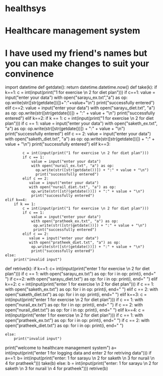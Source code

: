 # healthsys
# Healthcare management system
# I have used my friend's names but you can make changes to suit your convinence
import datetime
def getdate():
    return datetime.datetime.now()
def take(k):
    if k==1:
        c = int(input(print("1 for exercise \n 2 for diet plan")))
        if c==1:
         value = input("enter your data")
         with open("sarayu_ex.txt","a") as op:
            op.write(str([str(getdate())])+":"+value+"\n")
            print("successfully entered")
        elif c==2:
         value = input("enter your data")
         with open("sarayu_diet.txt", "a") as op:
            op.write(str([str(getdate())]) + ":" + value + "\n")
            print("successfully entered")
    elif k==2:
        if k == 1:
            c = int(input(print("1 for exercise \n 2 for diet plan")))
            if c == 1:
                value = input("enter your data")
                with open("saketh_ex.txt", "a") as op:
                  op.write(str([str(getdate())]) + ":" + value + "\n")
                  print("successfully entered")
            elif c == 2:
             value = input("enter your data")
             with open("saketh_diet.txt", "a") as op:
                op.write(str([str(getdate())]) + ":" + value + "\n")
                print("successfully entered")
    elif k==3:

            c = int(input(print("1 for exercise \n 2 for diet plan")))
            if c == 1:
                value = input("enter your data")
                with open("nurail_ex.txt", "a") as op:
                  op.write(str([str(getdate())]) + ":" + value + "\n")
                  print("successfully entered")
            elif c == 2:
               value = input("enter your data")
               with open("nurail_diet.txt", "a") as op:
                op.write(str([str(getdate())]) + ":" + value + "\n")
                print("successfully entered")
    elif k==4:
        if k == 1:
            c = int(input(print("1 for exercise \n 2 for diet plan")))
            if c == 1:
                value = input("enter your data")
                with open("pratheek_ex.txt", "a") as op:
                 op.write(str([str(getdate())]) + ":" + value + "\n")
                 print("successfully entered")
            elif c == 2:
               value = input("enter your data")
               with open("pratheek_diet.txt", "a") as op:
                op.write(str([str(getdate())]) + ":" + value + "\n")
                print("successfully entered")
    else:
        print("invalid input")
def retrive(k):
    if k==1:
        c= int(input(print("enter 1 for exercise \n 2 for diet plan")))
        if c == 1:
                        with open("sarayu_ex.txt") as op:
                         for i in op:
                             print(i, end=" ")
        if c==2:
                        with open("sarayu_diet.txt") as op:
                          for i in op:
                              print(i, end=" ")
    elif k==2:
        c = int(input(print("enter 1 for exercise \n 2 for diet plan")))
        if c == 1:
            with open("saketh_ex.txt") as op:
              for i in op:
                print(i, end=" ")
        elif c == 2:
            with open("saketh_diet.txt") as op:
              for i in op:
                print(i, end=" ")
    elif k==3:
        c = int(input(print("enter 1 for exercise \n 2 for diet plan")))
        if c == 1:
            with open("nurail_ex.txt") as op:
              for i in op:
                print(i, end=" ")
        if c == 2:
            with open("nurail_diet.txt") as op:
              for i in op:
                print(i, end=" ")
    elif k==4:
        c = int(input(print("enter 1 for exercise \n 2 for diet plan")))
        if c == 1:
            with open("pratheek_ex.txt") as op:
              for i in op:
               print(i, end=" ")
        if c == 2:
            with open("pratheek_diet.txt") as op:
               for i in op:
                 print(i, end=" ")

    else:
        print("invalid input")








print("welcome to healthcare management system")
a= int(input(print("enter 1 for logging data and enter 2 for retriving data")))
if a==1:
    b= int(input(print("enter: 1 for sarayu \n 2 for saketh \n 3 for nurail \n 4 for pratheek")))
    take(b)
else:
    b = int(input(print("enter: 1 for sarayu \n 2 for saketh \n 3 for nurail \n 4 for pratheek")))
    retrive(b)


